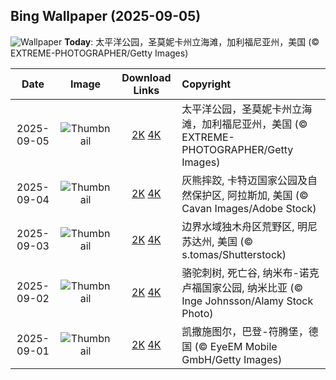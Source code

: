 ## Bing Wallpaper (2025-09-05)

![Wallpaper](https://cn.bing.com/th?id=OHR.SunsetPier_ZH-CN1202083395_UHD.jpg&w=1024) **Today**: 太平洋公园，圣莫妮卡州立海滩，加利福尼亚州，美国 (© EXTREME-PHOTOGRAPHER/Getty Images)

|    Date    |                                              Image                                               |                                                                                    Download Links                                                                                     | Copyright                                                                                |
| :--------: | :----------------------------------------------------------------------------------------------: | :-----------------------------------------------------------------------------------------------------------------------------------------------------------------------------------: | :--------------------------------------------------------------------------------------- |
| 2025-09-05 |    ![Thumbnail](https://cn.bing.com/th?id=OHR.SunsetPier_ZH-CN1202083395_UHD.jpg&w=384&h=216)    |       [2K](https://cn.bing.com/th?id=OHR.SunsetPier_ZH-CN1202083395_UHD.jpg&w=2560&h=1440) [4K](https://cn.bing.com/th?id=OHR.SunsetPier_ZH-CN1202083395_UHD.jpg&w=3840&h=2160)       | 太平洋公园，圣莫妮卡州立海滩，加利福尼亚州，美国 (© EXTREME-PHOTOGRAPHER/Getty Images)  |
| 2025-09-04 |  ![Thumbnail](https://cn.bing.com/th?id=OHR.WrestlingBears_ZH-CN6430637848_UHD.jpg&w=384&h=216)  |   [2K](https://cn.bing.com/th?id=OHR.WrestlingBears_ZH-CN6430637848_UHD.jpg&w=2560&h=1440) [4K](https://cn.bing.com/th?id=OHR.WrestlingBears_ZH-CN6430637848_UHD.jpg&w=3840&h=2160)   | 灰熊摔跤, 卡特迈国家公园及自然保护区, 阿拉斯加, 美国 (© Cavan Images/Adobe Stock)       |
| 2025-09-03 | ![Thumbnail](https://cn.bing.com/th?id=OHR.MinnesotaWaters_ZH-CN6078521418_UHD.jpg&w=384&h=216)  |  [2K](https://cn.bing.com/th?id=OHR.MinnesotaWaters_ZH-CN6078521418_UHD.jpg&w=2560&h=1440) [4K](https://cn.bing.com/th?id=OHR.MinnesotaWaters_ZH-CN6078521418_UHD.jpg&w=3840&h=2160)  | 边界水域独木舟区荒野区, 明尼苏达州, 美国 (© s.tomas/Shutterstock)                       |
| 2025-09-02 |  ![Thumbnail](https://cn.bing.com/th?id=OHR.DeadvleiTrees_ZH-CN0967414858_UHD.jpg&w=384&h=216)   |    [2K](https://cn.bing.com/th?id=OHR.DeadvleiTrees_ZH-CN0967414858_UHD.jpg&w=2560&h=1440) [4K](https://cn.bing.com/th?id=OHR.DeadvleiTrees_ZH-CN0967414858_UHD.jpg&w=3840&h=2160)    | 骆驼刺树, 死亡谷, 纳米布-诺克卢福国家公园, 纳米比亚 (© Inge Johnsson/Alamy Stock Photo) |
| 2025-09-01 | ![Thumbnail](https://cn.bing.com/th?id=OHR.FieldKaiserstuhl_ZH-CN0467488834_UHD.jpg&w=384&h=216) | [2K](https://cn.bing.com/th?id=OHR.FieldKaiserstuhl_ZH-CN0467488834_UHD.jpg&w=2560&h=1440) [4K](https://cn.bing.com/th?id=OHR.FieldKaiserstuhl_ZH-CN0467488834_UHD.jpg&w=3840&h=2160) | 凯撒施图尔，巴登-符腾堡，德国 (© EyeEM Mobile GmbH/Getty Images)                        |
